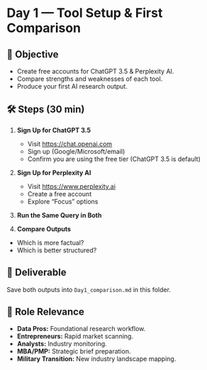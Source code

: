 ﻿# Day 1 — Tool Setup & First Comparison

## 📌 Objective
- Create free accounts for ChatGPT 3.5 & Perplexity AI.
- Compare strengths and weaknesses of each tool.
- Produce your first AI research output.

## 🛠 Steps (30 min)
1. **Sign Up for ChatGPT 3.5**
   - Visit https://chat.openai.com
   - Sign up (Google/Microsoft/email)
   - Confirm you are using the free tier (ChatGPT 3.5 is default)

2. **Sign Up for Perplexity AI**
   - Visit https://www.perplexity.ai
   - Create a free account
   - Explore “Focus” options

3. **Run the Same Query in Both**

4. **Compare Outputs**
- Which is more factual?
- Which is better structured?

## 📂 Deliverable
Save both outputs into `Day1_comparison.md` in this folder.

## 🎯 Role Relevance
- **Data Pros:** Foundational research workflow.
- **Entrepreneurs:** Rapid market scanning.
- **Analysts:** Industry monitoring.
- **MBA/PMP:** Strategic brief preparation.
- **Military Transition:** New industry landscape mapping.
